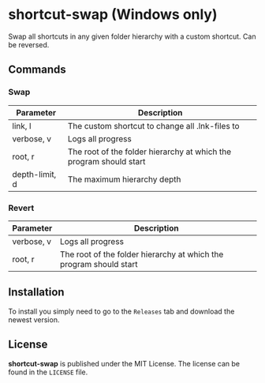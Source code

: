 # shortcut-swap (Windows only)
Swap all shortcuts in any given folder hierarchy with a custom shortcut. Can be reversed.

## Commands
### Swap

| Parameter      | Description                                                        |
| -------------- | ------------------------------------------------------------------ |
| link, l        | The custom shortcut to change all .lnk-files to                    |
| verbose, v     | Logs all progress                                                  |
| root, r        | The root of the folder hierarchy at which the program should start |
| depth-limit, d | The maximum hierarchy depth                                        |

### Revert

| Parameter  | Description                                                        |
| ---------- | ------------------------------------------------------------------ |
| verbose, v | Logs all progress                                                  |
| root, r    | The root of the folder hierarchy at which the program should start |

## Installation
To install you simply need to go to the `Releases` tab and download the newest version.

## License
**shortcut-swap** is published under the MIT License. The license can be found in the `LICENSE` file.

